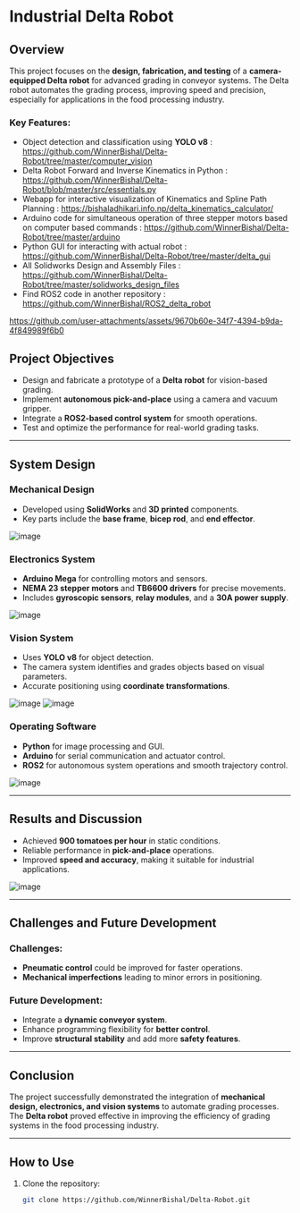 # Industrial Delta Robot

## Overview

This project focuses on the **design, fabrication, and testing** of a **camera-equipped Delta robot** for advanced grading in conveyor systems. The Delta robot automates the grading process, improving speed and precision, especially for applications in the food processing industry.

### Key Features:
- Object detection and classification using **YOLO v8** : https://github.com/WinnerBishal/Delta-Robot/tree/master/computer_vision
- Delta Robot Forward and Inverse Kinematics in Python : https://github.com/WinnerBishal/Delta-Robot/blob/master/src/essentials.py
- Webapp for interactive visualization of Kinematics and Spline Path Planning : https://bishaladhikari.info.np/delta_kinematics_calculator/
- Arduino code for simultaneous operation of three stepper motors based on computer based commands : https://github.com/WinnerBishal/Delta-Robot/tree/master/arduino
- Python GUI for interacting with actual robot : https://github.com/WinnerBishal/Delta-Robot/tree/master/delta_gui
- All Solidworks Design and Assembly Files : https://github.com/WinnerBishal/Delta-Robot/tree/master/solidworks_design_files
- Find ROS2 code in another repository : https://github.com/WinnerBishal/ROS2_delta_robot



https://github.com/user-attachments/assets/9670b60e-34f7-4394-b9da-4f849989f6b0



## Project Objectives

- Design and fabricate a prototype of a **Delta robot** for vision-based grading.
- Implement **autonomous pick-and-place** using a camera and vacuum gripper.
- Integrate a **ROS2-based control system** for smooth operations.
- Test and optimize the performance for real-world grading tasks.

---

## System Design

### Mechanical Design
- Developed using **SolidWorks** and **3D printed** components.
- Key parts include the **base frame**, **bicep rod**, and **end effector**.

![image](https://github.com/user-attachments/assets/dffad3bb-8ded-44e9-ad8c-4d978c0e4584)


### Electronics System
- **Arduino Mega** for controlling motors and sensors.
- **NEMA 23 stepper motors** and **TB6600 drivers** for precise movements.
- Includes **gyroscopic sensors**, **relay modules**, and a **30A power supply**.

![image](https://github.com/user-attachments/assets/1f6c1b0d-a91a-4d25-8d1e-2dc4bcb629e4)


### Vision System
- Uses **YOLO v8** for object detection.
- The camera system identifies and grades objects based on visual parameters.
- Accurate positioning using **coordinate transformations**.

![image](https://github.com/user-attachments/assets/2acf39f6-8774-4c08-9f28-0ad6f014be38)
![image](https://github.com/user-attachments/assets/c2b58cc2-8ba4-48b4-ba5a-a24972e11e3b)


### Operating Software
- **Python** for image processing and GUI.
- **Arduino** for serial communication and actuator control.
- **ROS2** for autonomous system operations and smooth trajectory control.

![image](https://github.com/user-attachments/assets/3fcf0a76-8b69-4d72-bc47-9ae8f18456da)


---

## Results and Discussion

- Achieved **900 tomatoes per hour** in static conditions.
- Reliable performance in **pick-and-place** operations.
- Improved **speed and accuracy**, making it suitable for industrial applications.

![image](https://github.com/user-attachments/assets/3d78b62d-d4e1-4479-8cef-283272d05044)


---

## Challenges and Future Development

### Challenges:
- **Pneumatic control** could be improved for faster operations.
- **Mechanical imperfections** leading to minor errors in positioning.

### Future Development:
- Integrate a **dynamic conveyor system**.
- Enhance programming flexibility for **better control**.
- Improve **structural stability** and add more **safety features**.

---

## Conclusion

The project successfully demonstrated the integration of **mechanical design, electronics, and vision systems** to automate grading processes. The **Delta robot** proved effective in improving the efficiency of grading systems in the food processing industry.

---

## How to Use

1. Clone the repository:
   ```bash
   git clone https://github.com/WinnerBishal/Delta-Robot.git
